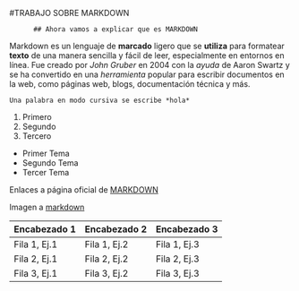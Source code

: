 #TRABAJO SOBRE MARKDOWN

          ## Ahora vamos a explicar que es MARKDOWN

Markdown es un lenguaje de **marcado** ligero que se **utiliza** para formatear **texto** de una manera sencilla y fácil de leer, especialmente en entornos en línea. Fue creado por *John Gruber* en 2004 con la *ayuda* de Aaron Swartz y se ha convertido en una *herramienta* popular para escribir documentos en la web, como páginas web, blogs, documentación técnica y más.

```
Una palabra en modo cursiva se escribe *hola*
```
1. Primero 
2. Segundo 
3. Tercero 

- Primer Tema
- Segundo Tema
- Tercer Tema

Enlaces a página oficial de [MARKDOWN](https://markdown.es/)

Imagen a [markdown](https://comika.es/wp-content/uploads/2020/08/markdown-guide-og.jpg)


| Encabezado 1 | Encabezado 2 | Encabezado 3 |
|--------------|--------------|--------------|
| Fila 1, Ej.1   | Fila 1, Ej.2   | Fila 1, Ej.3   |
| Fila 2, Ej.1  | Fila 2, Ej.2  | Fila 2, Ej.3   |
| Fila 3, Ej.1  | Fila 3, Ej.2 | Fila 3, Ej.3   |



















































